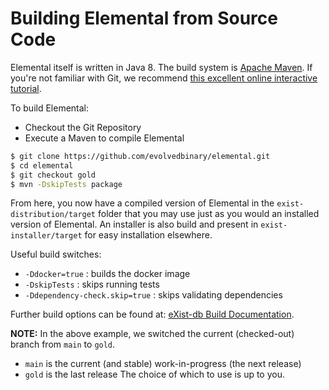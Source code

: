 # Building Elemental from Source Code

Elemental itself is written in Java 8. The build system is [Apache Maven](http://maven.apache.org/). If you're not familiar with Git, we recommend [this excellent online interactive tutorial](http://try.github.io).

To build Elemental:

- Checkout the Git Repository
- Execute a Maven to compile Elemental

```bash
$ git clone https://github.com/evolvedbinary/elemental.git
$ cd elemental
$ git checkout gold
$ mvn -DskipTests package
```

From here, you now have a compiled version of Elemental in the `exist-distribution/target` folder that you may use just as you would an installed version of Elemental. An installer is also build and present in `exist-installer/target` for easy installation elsewhere.

Useful build switches:
- `-Ddocker=true` : builds the docker image
- `-DskipTests` : skips running tests
- `-Ddependency-check.skip=true` : skips validating dependencies

Further build options can be found at: [eXist-db Build Documentation](http://www.exist-db.org/exist/apps/doc/exist-building.xml "How to build eXist-db").

**NOTE:** 
In the above example, we switched the current (checked-out) branch from `main` to `gold`.
- `main` is the current (and stable) work-in-progress (the next release)
- `gold` is the last release
The choice of which to use is up to you.


